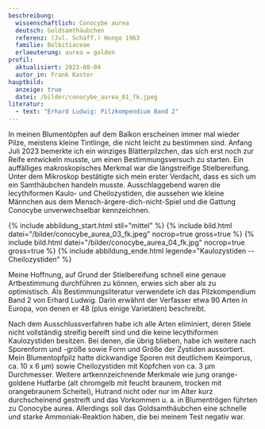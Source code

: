 ```yaml
---
beschreibung:
  wissenschaftlich: Conocybe aurea
  deutsch: Goldsamthäubchen
  referenz: (Jul. Schäff.) Hongo 1963
  familie: Bolbitiaceae
  erlaeuterung: aurea = golden
profil:
  aktualisiert: 2023-08-04
  autor_in: Frank Kaster
hauptbild:
  anzeige: true
  datei: /bilder/conocybe_aurea_01_fk.jpeg
literatur:
  - text: "Erhard Ludwig: Pilzkompendium Band 2"
---
```

In meinen Blumentöpfen auf dem Balkon erscheinen immer mal wieder Pilze, meistens kleine Tintlinge, die nicht leicht zu bestimmen sind. Anfang Juli 2023 bemerkte ich ein winziges Blätterpilzchen, das sich erst noch zur Reife entwickeln musste, um einen Bestimmungsversuch zu starten. Ein auffälliges makroskopisches Merkmal war die längstreifige Stielbereifung. Unter dem Mikroskop bestätigte sich mein erster Verdacht, dass es sich um ein Samthäubchen handeln musste. Ausschlaggebend waren die lecythiformen Kaulo- und Cheilozystiden, die aussehen wie kleine Männchen aus dem Mensch-ärgere-dich-nicht-Spiel und die Gattung Conocybe unverwechselbar kennzeichnen.

{% include abbildung_start.html stil="mittel" %}
{% include bild.html datei="/bilder/conocybe_aurea_03_fk.jpeg" nocrop=true gross=true %}
{% include bild.html datei="/bilder/conocybe_aurea_04_fk.jpg" nocrop=true gross=true %}
{% include abbildung_ende.html legende="Kaulozystiden -- Cheilozystiden" %}

Meine Hoffnung, auf Grund der Stielbereifung schnell eine genaue Artbestimmung durchführen zu können, erwies sich aber als zu optimistisch. Als Bestimmungsliteratur verwendete ich das Pilzkompendium Band 2 von Erhard Ludwig. Darin erwähnt der Verfasser etwa 90 Arten in Europa, von denen er 48 (plus einige Varietäten) beschreibt.

Nach dem Ausschlussverfahren habe ich alle Arten eliminiert, deren Stiele nicht vollständig streifig bereift sind und die keine lecythiformen Kaulozystiden besitzen. Bei denen, die übrig blieben, habe ich weitere nach Sporenform und -größe sowie Form und Größe der Zystiden aussortiert. Mein Blumentopfpilz hatte dickwandige Sporen mit deutlichem Keimporus, ca. 10 x 6 µm) sowie Cheilozystiden mit Köpfchen von ca. 3 µm Durchmesser. Weitere artkennzeichnende Merkmale wie jung orange-goldene Hutfarbe (alt chromgelb mit feucht braunem, trocken mit orangebraunem Scheitel), Hutrand nicht oder nur im Alter kurz durchscheinend gestreift und das Vorkommen u. a. in Blumentrögen führten zu Conocybe aurea. Allerdings soll das Goldsamthäubchen eine schnelle und starke Ammoniak-Reaktion haben, die bei meinem Test negativ war.